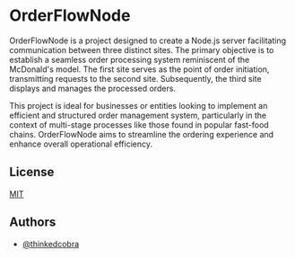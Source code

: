 # OrderFlowNode

OrderFlowNode is a project designed to create a Node.js server facilitating communication between three distinct sites. The primary objective is to establish a seamless order processing system reminiscent of the McDonald's model. The first site serves as the point of order initiation, transmitting requests to the second site. Subsequently, the third site displays and manages the processed orders.

This project is ideal for businesses or entities looking to implement an efficient and structured order management system, particularly in the context of multi-stage processes like those found in popular fast-food chains. OrderFlowNode aims to streamline the ordering experience and enhance overall operational efficiency.

## License

[MIT](https://choosealicense.com/licenses/mit/)

## Authors

- [@thinkedcobra](https://www.github.com/thinkedcobra)